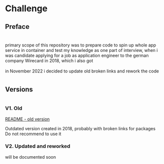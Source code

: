 # Challenge

## Preface
#
primary scope of this repository was to prepare code to spin up whole app service in container and test my knowledge as one part of interview, when i was candidate applying for a job as application engineer to the german company Wirecard in 2018, which i also got  
   \
in November 2022 i decided to update old broken links and rework the code

#
## Versions
#
### V1. Old 

[README - old version](./v1_2018_outdated/README.md)

Outdated version created in 2018, probably with broken links for packages  
Do not recommend to use it 

### V2. Updated and reworked

will be documented soon